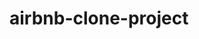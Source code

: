 # airbnb-clone-project
<!-- # The Airbnb Clone Project is a comprehensive, real-world application designed to simulate the development of a robust booking platform like Airbnb. It involves a deep dive into full-stack development, focusing on backend systems, database design, API development, and application security. 
# This project is tailored to enhance your expertise in modern software development practices. By completing these tasks, learners will:

# Master collaborative team workflows using GitHub.
Deepen their understanding of backend architecture and database design principles.
Implement advanced security measures for API development.
Gain proficiency in designing and managing CI/CD pipelines for efficient deployment.
Strengthen their ability to document and plan complex software projects effectively.
Develop an understanding of integrating technologies like Django, MySQL, and GraphQL in a unified ecosystem. -->

<!-- Team Roles
backend developer: Builds the server-side logic and infrastructure of a web application,implement the core of an app—its algorithms and business logic. Experienced back-end developers not only write code but also do the tasks of an architect—for example, devise an app architecture or design and implement the necessary integrations.
frontend developer: Front-end developers create the part of an application that users interact with, ensuring that an app offers an equally smooth experience to all—no matter the device, platform, or operational system.
Databas Administrator: Manages and maintains databases used by applications.
Project manager (PM): Makes sure a product or its part is delivered on time and within budget. Manages and motivates the software development team.
UI/UX designer: Transforms a product vision into user-friendly designs.Creates user journeys for the best user experience and highest conversion rates --> 